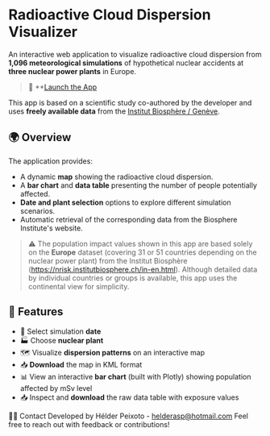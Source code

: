 # Radioactive Cloud Dispersion Visualizer

An interactive web application to visualize radioactive cloud dispersion from **1,096 meteorological simulations** of hypothetical nuclear accidents at **three nuclear power plants** in Europe.

> 🔗 **[Launch the App](https://radioactivity-app.streamlit.app)

This app is based on a scientific study co-authored by the developer and uses **freely available data** from the [Institut Biosphère / Genève](https://nrisk.institutbiosphere.ch/).

## 🌍 Overview

The application provides:
- A dynamic **map** showing the radioactive cloud dispersion.
- A **bar chart** and **data table** presenting the number of people potentially affected.
- **Date and plant selection** options to explore different simulation scenarios.
- Automatic retrieval of the corresponding data from the Biosphere Institute's website.

> ⚠️ The population impact values shown in this app are based solely on the **Europe** dataset (covering 31 or 51 countries depending on the nuclear power plant) from the Institut Biosphère (https://nrisk.institutbiosphere.ch/in-en.html). Although detailed data by individual countries or groups is available, this app uses the continental view for simplicity.

## 🚀 Features

- 📅 Select simulation **date**
- 🏭 Choose **nuclear plant**
- 🗺️ Visualize **dispersion patterns** on an interactive map
- 📥 **Download** the map in KML format
- 📊 View an interactive **bar chart** (built with Plotly) showing population affected by mSv level
- 📥 Inspect and **download** the raw data table with exposure values


🙋‍♂️ Contact
Developed by Hélder Peixoto - helderasp@hotmail.com
Feel free to reach out with feedback or contributions!
